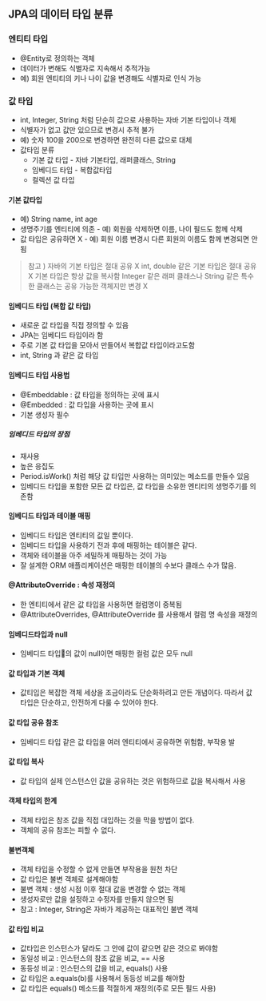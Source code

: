 ## JPA의 데이터 타입 분류
### 엔티티 타입
- @Entity로 정의하는 객체
- 데이터가 변해도 식별자로 지속해서 추적가능
- 예) 회원 엔티티의 키나 나이 값을 변경해도 식별자로 인식 가능
### 값 타입
- int, Integer, String 처럼 단순히 값으로 사용하는 자바 기본 타입이나 객체
- 식별자가 없고 값만 있으므로 변경시 추적 불가
- 예) 숫자 100을 200으로 변경하면 완전히 다른 값으로 대체
- 값타입 분류
	- 기본 값 타입 - 자바 기본타입, 래퍼클래스, String
	- 임베디드 타입 - 복합값타입
	- 컬렉션 값 타입
#### 기본 값타입
- 예) String name, int age
- 생명주기를 엔티티에 의존 - 예) 회원을 삭제하면 이름, 나이 필드도 함께 삭제
- 값 타입은 공유하면 X - 예) 회원 이름 변경시 다른 회원의 이름도 함께 변경되면 안됨
> 참고 ) 자바의 기본 타입은 절대 공유 X
> int, double 같은 기본 타입은 절대 공유 X
> 기본 타입은 항상 값을 복사함
> Integer 같은 래퍼 클래스나 String 같은 특수한 클래스는 공유 가능한 객체지만 변경 X

#### 임베디드 타입 (복합 값 타입)
- 새로운 값 타입을 직접 정의할 수 있음
- JPA는 임베디드 타입이라 함
- 주로 기본 값 타입을 모아서 만들어서 복합값 타입이라고도함
- int, String 과 같은 값 타입
#### 임베디드 타입 사용법
- @Embeddable : 값 타입을 정의하는 곳에 표시
- @Embedded : 값 타입을 사용하는 곳에 표시
- 기본 생성자 필수
##### 임베디드 타입의 장점
- 재사용
- 높은 응집도
- Period.isWork() 처럼 해당 값 타입만 사용하는 의미있는 메소드를 만들수 있음
- 임베디드 타입을 포함한 모든 값 타입은, 값 타입을 소유한 엔티티의 생명주기를 의존함
#### 임베디드 타입과 테이블 매핑
- 임베디드 타입은 엔티티의 값일 뿐이다.
- 임베디드 타입을 사용하기 전과 후에 매핑하는 테이블은 같다.
- 객체와 테이블을 아주 세밀하게 매핑하는 것이 가능
- 잘 설계한 ORM 애플리케이션은 매핑한 테이블의 수보다 클래스 수가 많음.
#### @AttributeOverride : 속성 재정의
- 한 엔티티에서 같은 값 타입을 사용하면 컬럼명이 중복됨
- @AttributeOverrides, @AttributeOverride 를 사용해서 컬럼 명 속성을 재정의
#### 임베디드타입과 null
- 임베디드 타입의 값이 null이면 매핑한 컬럼 값은 모두 null
#### 값 타입과 기본 객체
- 값티입은 복잡한 객체 세상을 조금이라도 단순화하려고 만든 개념이다. 따라서 값 타입은 단순하고, 안전하게 다룰 수 있어야 한다.
#### 값 타입 공유 참조
- 임베디드 타입 같은 값 타입을 여러 엔티티에서 공유하면 위험함, 부작용 발
#### 값 타입 복사
- 값 타입의 실제 인스턴스인 값을 공유하는 것은 위험하므로 값을 복사해서 사용
#### 객체 타입의 한계
- 객체 타입은 참조 값을 직접 대입하는 것을 막을 방법이 없다.
- 객체의 공유 참조는 피할 수 없다.
#### 불변객체
- 객체 타입을 수정할 수 없게 만들면 부작용을 원천 차단
- 값 타입은 불변 객체로 설계해야함
- 불변 객체 : 생성 시점 이후 절대 값을 변경할 수 없는 객체
- 생성자로만 값을 설정하고 수정자를 만들지 않으면 됨
- 참고 : Integer, String은 자바가 제공하는 대표적인 불변 객체
#### 값 타입 비교
- 값타입은 인스턴스가 달라도 그 안에 값이 같으면 같은 것으로 봐야함
- 동일성 비교 : 인스턴스의 참조 값을 비교, == 사용
- 동등성 비교 : 인스턴스의 값을 비교, equals() 사용
- 값 타입은 a.equals(b)를 사용해서 동등성 비교를 해야함
- 값 타입은 equals() 메소드를 적절하게 재정의(주로 모든 필드 사용)
